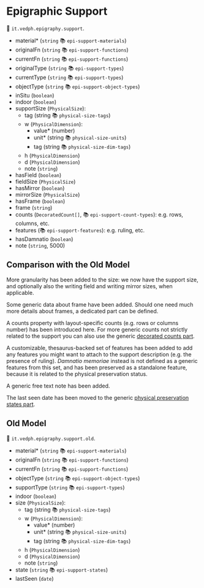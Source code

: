 # Epigraphic Support

🔑 `it.vedph.epigraphy.support`.

- material\* (`string` 📚 `epi-support-materials`)
- originalFn (`string` 📚 `epi-support-functions`)
- currentFn (`string` 📚 `epi-support-functions`)
- originalType (`string` 📚 `epi-support-types`)
- currentType (`string` 📚 `epi-support-types`)
- objectType (`string` 📚 `epi-support-object-types`)
- inSitu (`boolean`)
- indoor (`boolean`)
- supportSize (`PhysicalSize`):
  - tag (string 📚 `physical-size-tags`)
  - w (`PhysicalDimension`):
    - value\* (number)
    - unit\* (string 📚 `physical-size-units`)
    - tag (string 📚 `physical-size-dim-tags`)
  - h (`PhysicalDimension`)
  - d (`PhysicalDimension`)
  - note (`string`)
- hasField (`boolean`)
- fieldSize (`PhysicalSize`)
- hasMirror (`boolean`)
- mirrorSize (`PhysicalSize`)
- hasFrame (`boolean`)
- frame (`string`)
- counts (`DecoratedCount[]`, 📚 `epi-support-count-types`): e.g. rows, columns, etc.
- features (📚 `epi-support-features`): e.g. ruling, etc.
- hasDamnatio (`boolean`)
- note (`string`, 5000)

## Comparison with the Old Model

More granularity has been added to the size: we now have the support size, and optionally also the writing field and writing mirror sizes, when applicable.

Some generic data about frame have been added. Should one need much more details about frames, a dedicated part can be defined.

A counts property with layout-specific counts (e.g. rows or columns number) has been introduced here. For more generic counts not strictly related to the support you can also use the generic [decorated counts part](https://github.com/vedph/cadmus-general/blob/master/docs/decorated-counts.md).

A customizable, thesaurus-backed set of features has been added to add any features you might want to attach to the support description (e.g. the presence of ruling). _Damnatio memoriae_ instead is not defined as a generic features from this set, and has been preserved as a standalone feature, because it is related to the physical preservation status.

A generic free text note has been added.

The last seen date has been moved to the generic [physical preservation states part](https://github.com/vedph/cadmus-general/blob/master/docs/physical-states.md).

## Old Model

🔑 `it.vedph.epigraphy.support.old`.

- material\* (`string` 📚 `epi-support-materials`)
- originalFn (`string` 📚 `epi-support-functions`)
- currentFn (`string` 📚 `epi-support-functions`)
- objectType (`string` 📚 `epi-support-object-types`)
- supportType (`string` 📚 `epi-support-types`)
- indoor (`boolean`)
- size (`PhysicalSize`):
  - tag (string 📚 `physical-size-tags`)
  - w (`PhysicalDimension`):
    - value\* (number)
    - unit\* (string 📚 `physical-size-units`)
    - tag (string 📚 `physical-size-dim-tags`)
  - h (`PhysicalDimension`)
  - d (`PhysicalDimension`)
  - note (`string`)
- state (`string` 📚 `epi-support-states`)
- lastSeen (`date`)
